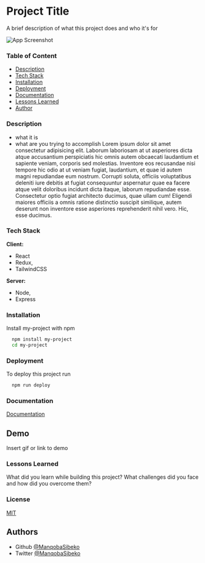 
# Project Title

A brief description of what this project does and who it's for



![App Screenshot](https://www.pexels.com/photo/fashion-photography-of-woman-hands-on-chin-with-glitter-makeup-1081685/)


### Table of Content
 - [Description](#escription)
 - [Tech Stack](#tech-stack)
 - [Installation](#installation)
 - [Deployment](#deployment)
 - [Documentation](#Documentation)
 - [Lessons Learned](#Lessons-Learned)
 - [Author](#Authors)

  
### Description

- what it is
- what are you trying to accomplish
 Lorem ipsum dolor sit amet consectetur adipisicing elit. Laborum laboriosam at ut asperiores dicta atque accusantium perspiciatis hic omnis autem obcaecati laudantium et sapiente veniam, corporis sed molestias. Inventore eos recusandae nisi tempore hic odio at ut veniam fugiat, laudantium, et quae id autem magni repudiandae eum nostrum. Corrupti soluta, officiis voluptatibus deleniti iure debitis at fugiat consequuntur aspernatur quae ea facere atque velit doloribus incidunt dicta itaque, laborum repudiandae esse. Consectetur optio fugiat architecto ducimus, quae ullam cum! Eligendi maiores officiis a omnis ratione distinctio suscipit similique, autem deserunt non inventore esse asperiores reprehenderit nihil vero. Hic, esse ducimus.

### Tech Stack

**Client:** 
- React 
- Redux,
- TailwindCSS

**Server:** 
- Node, 
- Express

  
### Installation 

Install my-project with npm

```bash 
  npm install my-project
  cd my-project
```
    
### Deployment

To deploy this project run

```bash
  npm run deploy
```

  
### Documentation

[Documentation](https://linktodocumentation)

  
## Demo

Insert gif or link to demo

  
###  Lessons Learned

What did you learn while building this project? What challenges did you face and how did you overcome them?

  
###  License

[MIT](https://choosealicense.com/licenses/mit/)

  
## Authors

- Github [@ManqobaSibeko](https://wwwhttps:/github.com/ManqobaSibeko)
- Twitter [@ManqobaSibeko](https://twitter.com/ManqobaSibekoQh)

  
